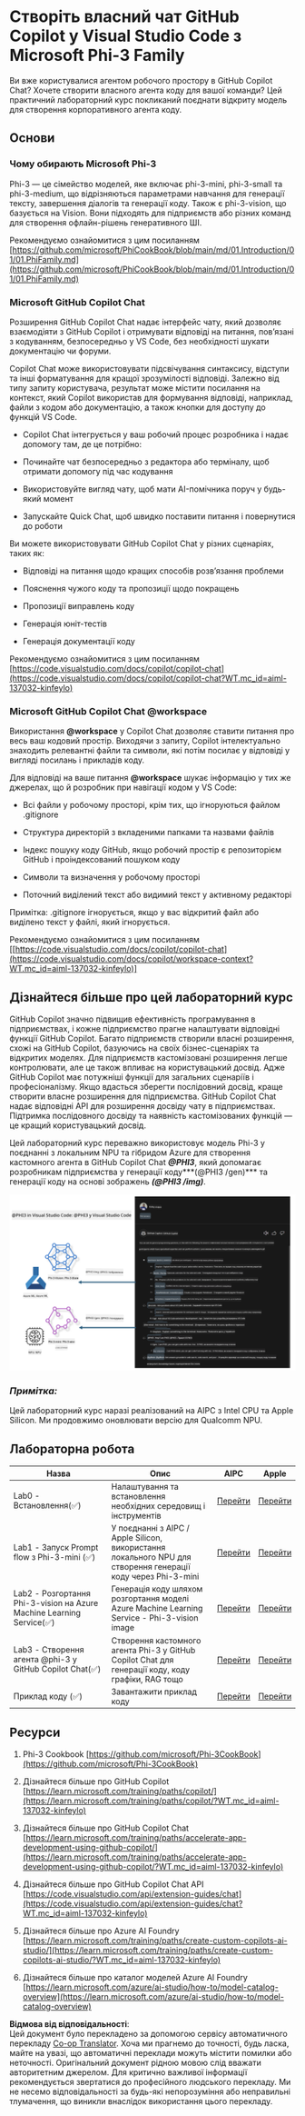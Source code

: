 <!--
CO_OP_TRANSLATOR_METADATA:
{
  "original_hash": "00b7a699de8ac405fa821f4c0f7fc0ab",
  "translation_date": "2025-07-17T03:47:00+00:00",
  "source_file": "md/02.Application/02.Code/Phi3/VSCodeExt/README.md",
  "language_code": "uk"
}
-->
# **Створіть власний чат GitHub Copilot у Visual Studio Code з Microsoft Phi-3 Family**

Ви вже користувалися агентом робочого простору в GitHub Copilot Chat? Хочете створити власного агента коду для вашої команди? Цей практичний лабораторний курс покликаний поєднати відкриту модель для створення корпоративного агента коду.

## **Основи**

### **Чому обирають Microsoft Phi-3**

Phi-3 — це сімейство моделей, яке включає phi-3-mini, phi-3-small та phi-3-medium, що відрізняються параметрами навчання для генерації тексту, завершення діалогів та генерації коду. Також є phi-3-vision, що базується на Vision. Вони підходять для підприємств або різних команд для створення офлайн-рішень генеративного ШІ.

Рекомендуємо ознайомитися з цим посиланням [https://github.com/microsoft/PhiCookBook/blob/main/md/01.Introduction/01/01.PhiFamily.md](https://github.com/microsoft/PhiCookBook/blob/main/md/01.Introduction/01/01.PhiFamily.md)

### **Microsoft GitHub Copilot Chat**

Розширення GitHub Copilot Chat надає інтерфейс чату, який дозволяє взаємодіяти з GitHub Copilot і отримувати відповіді на питання, пов’язані з кодуванням, безпосередньо у VS Code, без необхідності шукати документацію чи форуми.

Copilot Chat може використовувати підсвічування синтаксису, відступи та інші форматування для кращої зрозумілості відповіді. Залежно від типу запиту користувача, результат може містити посилання на контекст, який Copilot використав для формування відповіді, наприклад, файли з кодом або документацію, а також кнопки для доступу до функцій VS Code.

- Copilot Chat інтегрується у ваш робочий процес розробника і надає допомогу там, де це потрібно:

- Починайте чат безпосередньо з редактора або терміналу, щоб отримати допомогу під час кодування

- Використовуйте вигляд чату, щоб мати AI-помічника поруч у будь-який момент

- Запускайте Quick Chat, щоб швидко поставити питання і повернутися до роботи

Ви можете використовувати GitHub Copilot Chat у різних сценаріях, таких як:

- Відповіді на питання щодо кращих способів розв’язання проблеми

- Пояснення чужого коду та пропозиції щодо покращень

- Пропозиції виправлень коду

- Генерація юніт-тестів

- Генерація документації коду

Рекомендуємо ознайомитися з цим посиланням [https://code.visualstudio.com/docs/copilot/copilot-chat](https://code.visualstudio.com/docs/copilot/copilot-chat?WT.mc_id=aiml-137032-kinfeylo)


###  **Microsoft GitHub Copilot Chat @workspace**

Використання **@workspace** у Copilot Chat дозволяє ставити питання про весь ваш кодовий простір. Виходячи з запиту, Copilot інтелектуально знаходить релевантні файли та символи, які потім посилає у відповіді у вигляді посилань і прикладів коду.

Для відповіді на ваше питання **@workspace** шукає інформацію у тих же джерелах, що й розробник при навігації кодом у VS Code:

- Всі файли у робочому просторі, крім тих, що ігноруються файлом .gitignore

- Структура директорій з вкладеними папками та назвами файлів

- Індекс пошуку коду GitHub, якщо робочий простір є репозиторієм GitHub і проіндексований пошуком коду

- Символи та визначення у робочому просторі

- Поточний виділений текст або видимий текст у активному редакторі

Примітка: .gitignore ігнорується, якщо у вас відкритий файл або виділено текст у файлі, який ігнорується.

Рекомендуємо ознайомитися з цим посиланням [[https://code.visualstudio.com/docs/copilot/copilot-chat](https://code.visualstudio.com/docs/copilot/workspace-context?WT.mc_id=aiml-137032-kinfeylo)]


## **Дізнайтеся більше про цей лабораторний курс**

GitHub Copilot значно підвищив ефективність програмування в підприємствах, і кожне підприємство прагне налаштувати відповідні функції GitHub Copilot. Багато підприємств створили власні розширення, схожі на GitHub Copilot, базуючись на своїх бізнес-сценаріях та відкритих моделях. Для підприємств кастомізовані розширення легше контролювати, але це також впливає на користувацький досвід. Адже GitHub Copilot має потужніші функції для загальних сценаріїв і професіоналізму. Якщо вдасться зберегти послідовний досвід, краще створити власне розширення для підприємства. GitHub Copilot Chat надає відповідні API для розширення досвіду чату в підприємствах. Підтримка послідовного досвіду та наявність кастомізованих функцій — це кращий користувацький досвід.

Цей лабораторний курс переважно використовує модель Phi-3 у поєднанні з локальним NPU та гібридом Azure для створення кастомного агента в GitHub Copilot Chat ***@PHI3***, який допомагає розробникам підприємства у генерації коду***(@PHI3 /gen)*** та генерації коду на основі зображень ***(@PHI3 /img)***.

![PHI3](../../../../../../../translated_images/cover.1017ebc9a7c46d095fe0b942687287803c03933d2d1d439d14e10fa1442a864d.uk.png)

### ***Примітка:*** 

Цей лабораторний курс наразі реалізований на AIPC з Intel CPU та Apple Silicon. Ми продовжимо оновлювати версію для Qualcomm NPU.


## **Лабораторна робота**


| Назва | Опис | AIPC | Apple |
| ------------ | ----------- | -------- |-------- |
| Lab0 - Встановлення(✅) | Налаштування та встановлення необхідних середовищ і інструментів | [Перейти](./HOL/AIPC/01.Installations.md) |[Перейти](./HOL/Apple/01.Installations.md) |
| Lab1 - Запуск Prompt flow з Phi-3-mini (✅) | У поєднанні з AIPC / Apple Silicon, використання локального NPU для створення генерації коду через Phi-3-mini | [Перейти](./HOL/AIPC/02.PromptflowWithNPU.md) |  [Перейти](./HOL/Apple/02.PromptflowWithMLX.md) |
| Lab2 - Розгортання Phi-3-vision на Azure Machine Learning Service(✅) | Генерація коду шляхом розгортання моделі Azure Machine Learning Service - Phi-3-vision image | [Перейти](./HOL/AIPC/03.DeployPhi3VisionOnAzure.md) |[Перейти](./HOL/Apple/03.DeployPhi3VisionOnAzure.md) |
| Lab3 - Створення агента @phi-3 у GitHub Copilot Chat(✅)  | Створення кастомного агента Phi-3 у GitHub Copilot Chat для генерації коду, коду графіки, RAG тощо | [Перейти](./HOL/AIPC/04.CreatePhi3AgentInVSCode.md) | [Перейти](./HOL/Apple/04.CreatePhi3AgentInVSCode.md) |
| Приклад коду (✅)  | Завантажити приклад коду | [Перейти](../../../../../../../code/07.Lab/01/AIPC) | [Перейти](../../../../../../../code/07.Lab/01/Apple) |


## **Ресурси**

1. Phi-3 Cookbook [https://github.com/microsoft/Phi-3CookBook](https://github.com/microsoft/Phi-3CookBook)

2. Дізнайтеся більше про GitHub Copilot [https://learn.microsoft.com/training/paths/copilot/](https://learn.microsoft.com/training/paths/copilot/?WT.mc_id=aiml-137032-kinfeylo)

3. Дізнайтеся більше про GitHub Copilot Chat [https://learn.microsoft.com/training/paths/accelerate-app-development-using-github-copilot/](https://learn.microsoft.com/training/paths/accelerate-app-development-using-github-copilot/?WT.mc_id=aiml-137032-kinfeylo)

4. Дізнайтеся більше про GitHub Copilot Chat API [https://code.visualstudio.com/api/extension-guides/chat](https://code.visualstudio.com/api/extension-guides/chat?WT.mc_id=aiml-137032-kinfeylo)

5. Дізнайтеся більше про Azure AI Foundry [https://learn.microsoft.com/training/paths/create-custom-copilots-ai-studio/](https://learn.microsoft.com/training/paths/create-custom-copilots-ai-studio/?WT.mc_id=aiml-137032-kinfeylo)

6. Дізнайтеся більше про каталог моделей Azure AI Foundry [https://learn.microsoft.com/azure/ai-studio/how-to/model-catalog-overview](https://learn.microsoft.com/azure/ai-studio/how-to/model-catalog-overview)

**Відмова від відповідальності**:  
Цей документ було перекладено за допомогою сервісу автоматичного перекладу [Co-op Translator](https://github.com/Azure/co-op-translator). Хоча ми прагнемо до точності, будь ласка, майте на увазі, що автоматичні переклади можуть містити помилки або неточності. Оригінальний документ рідною мовою слід вважати авторитетним джерелом. Для критично важливої інформації рекомендується звертатися до професійного людського перекладу. Ми не несемо відповідальності за будь-які непорозуміння або неправильні тлумачення, що виникли внаслідок використання цього перекладу.